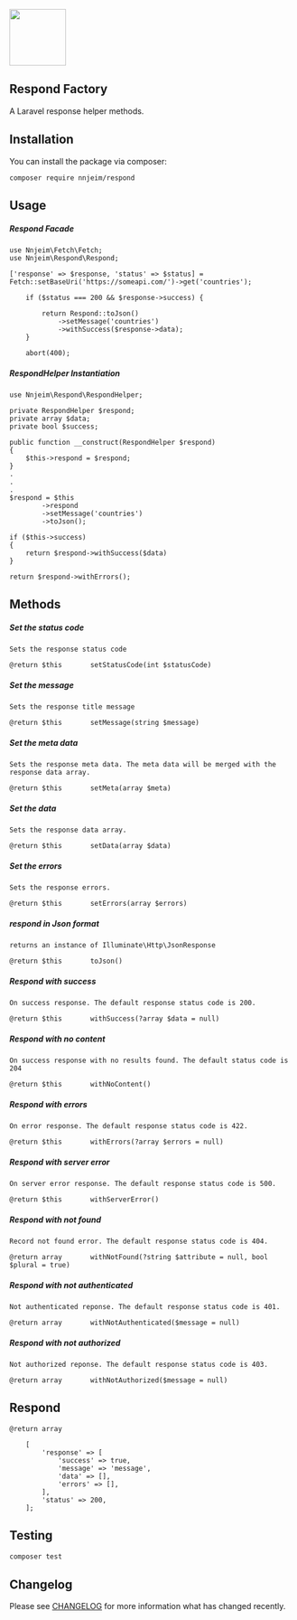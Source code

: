 
<p><img src="https://eu.ui-avatars.com/api/?name=Najm+Njeim?size=100" width="100"/></p>

## Respond Factory

A Laravel response helper methods.

## Installation

You can install the package via composer:
```
composer require nnjeim/respond
```

## Usage

##### Respond Facade
``` 
use Nnjeim\Fetch\Fetch;
use Nnjeim\Respond\Respond;

['response' => $response, 'status' => $status] = Fetch::setBaseUri('https://someapi.com/')->get('countries');

	if ($status === 200 && $response->success) {

		return Respond::toJson()
			->setMessage('countries')
			->withSuccess($response->data);
	}

	abort(400);
```
##### RespondHelper Instantiation

```
use Nnjeim\Respond\RespondHelper;

private RespondHelper $respond;
private array $data;
private bool $success;

public function __construct(RespondHelper $respond)
{
	$this->respond = $respond;
}
.
.
.
$respond = $this
		->respond
		->setMessage('countries')
		->toJson();

if ($this->success)
{
	return $respond->withSuccess($data)
}

return $respond->withErrors();
```

## Methods

##### Set the status code
```
Sets the response status code  

@return $this       setStatusCode(int $statusCode)
```

##### Set the message
```
Sets the response title message

@return $this       setMessage(string $message)
```

##### Set the meta data
```
Sets the response meta data. The meta data will be merged with the response data array.

@return $this       setMeta(array $meta)
```

##### Set the data
```
Sets the response data array.

@return $this       setData(array $data)
```

##### Set the errors
```
Sets the response errors.

@return $this       setErrors(array $errors)
```

##### respond in Json format
```
returns an instance of Illuminate\Http\JsonResponse

@return $this       toJson()
```

##### Respond with success
```
On success response. The default response status code is 200.   

@return $this       withSuccess(?array $data = null)
```

##### Respond with no content
```
On success response with no results found. The default status code is 204

@return $this       withNoContent()
```

#####  Respond with errors
```
On error response. The default response status code is 422.   

@return $this       withErrors(?array $errors = null)
```

##### Respond with server error
```
On server error response. The default response status code is 500.   

@return $this       withServerError()       
```

##### Respond with not found
```
Record not found error. The default response status code is 404.

@return array       withNotFound(?string $attribute = null, bool $plural = true)
```

##### Respond with not authenticated
```
Not authenticated reponse. The default response status code is 401.

@return array       withNotAuthenticated($message = null)
```

##### Respond with not authorized
```
Not authorized reponse. The default response status code is 403.

@return array       withNotAuthorized($message = null)
```

## Respond

```
@return array

	[
		'response' => [
			'success' => true,
			'message' => 'message',
			'data' => [],
			'errors' => [],
		],
		'status' => 200,
	];
```
## Testing

``` bash
composer test
```

## Changelog

Please see [CHANGELOG](CHANGELOG.md) for more information what has changed recently.
